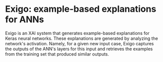 # Exigo: example-based explanations for ANNs
Exigo is an XAI system that generates example-based explanations for Keras neural networks.
These explanations are generated by analyzing the network's activation.
Namely, for a given new input case, Exigo captures the outputs of the ANN's layers for this input and retrieves the examples from the training set that produced similar outputs.

